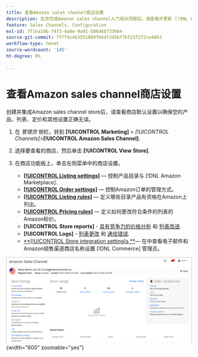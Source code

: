 ```yaml
---
title: 查看Amazon sales channel商店设置
description: 在您完成Amazon sales channel入门培训流程后，请查看并更新 [!DNL Commerce] 存储设置。
feature: Sales Channels, Configuration
exl-id: 7f1ea19b-f473-4a8e-9a91-b06d6b733664
source-git-commit: 7fff4c463551089fb64f2d5bf7bf23f272ce4663
workflow-type: tm+mt
source-wordcount: '145'
ht-degree: 0%

---
```


# 查看Amazon sales channel商店设置

创建并集成Amazon sales channel store后，请查看商店默认设置以确保您的产品、列表、定价和其他设置正确无误。

1. 在 _管理员_ 侧栏，转到 **[!UICONTROL Marketing]** > _[!UICONTROL Channels]_>**[!UICONTROL Amazon Sales Channel]**.

1. 选择要查看的商店，然后单击 **[!UICONTROL View Store]**.

1. 在商店功能板上，单击左侧菜单中的商店设置。

   - [**[!UICONTROL Listing settings]**](./listing-settings.md)  — 控制产品目录与 [!DNL Amazon Marketplace].
   - [**[!UICONTROL Order settings]**](./order-settings.md)  — 控制Amazon订单的管理方式。
   - [**[!UICONTROL Listing rules]**](./listing-rules.md)  — 定义哪些目录产品有资格在Amazon上列出。
   - [**[!UICONTROL Pricing rules]**](./pricing-products.md)  — 定义如何更改符合条件的列表的Amazon标价。
   - **[!UICONTROL Store reports]** - [具有竞争力的价格分析](./competitive-price-analysis.md) 和 [列表改进](./listing-improvements.md).
   - **[!UICONTROL Logs]** - [列表更改](./listing-changes-log.md) 和 [通信错误](./communication-errors-log.md).
   - [**[!UICONTROL Store integration setting]s **](./store-integration-settings.md)— 在中查看电子邮件和Amazon销售渠道商店名称设置 [!DNL Commerce] 管理员。

![存储仪表板](assets/ob-store-review.png){width="600" zoomable="yes"}
